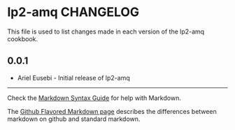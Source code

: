 lp2-amq CHANGELOG
=================

This file is used to list changes made in each version of the lp2-amq cookbook.

0.0.1
-----
- Ariel Eusebi - Initial release of lp2-amq

- - -
Check the [Markdown Syntax Guide](http://daringfireball.net/projects/markdown/syntax) for help with Markdown.

The [Github Flavored Markdown page](http://github.github.com/github-flavored-markdown/) describes the differences between markdown on github and standard markdown.
